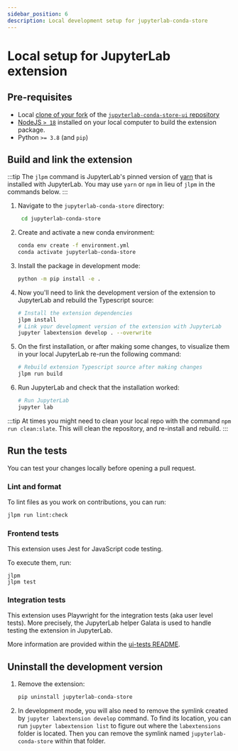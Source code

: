 ```yaml
---
sidebar_position: 6
description: Local development setup for jupyterlab-conda-store
---
```


# Local setup for JupyterLab extension

## Pre-requisites

- Local [clone of your fork](community/contribute/contribute-code#setup-for-local-development) of the [`jupyterlab-conda-store-ui` repository](https://github.com/conda-incubator/jupyterlab-conda-store)
- [NodeJS `> 18`](https://nodejs.org/en/download/) installed on your local computer to build the extension package.
- Python `>= 3.8` (and `pip`)

## Build and link the extension

:::tip
The `jlpm` command is JupyterLab's pinned version of [yarn](https://yarnpkg.com/) that is installed with JupyterLab.
You may use `yarn` or `npm` in lieu of `jlpm` in the commands below.
:::

1. Navigate to the `jupyterlab-conda-store` directory:

   ```bash
    cd jupyterlab-conda-store
   ```

2. Create and activate a new conda environment:

   ```bash
   conda env create -f environment.yml
   conda activate jupyterlab-conda-store
   ```

3. Install the package in development mode:

   ```bash
   python -m pip install -e .
   ```

4. Now you'll need to link the development version of the extension to JupyterLab and rebuild the Typescript source:

   ```bash
   # Install the extension dependencies
   jlpm install
   # Link your development version of the extension with JupyterLab
   jupyter labextension develop . --overwrite
   ```

5. On the first installation, or after making some changes, to visualize them in your local JupyterLab re-run the following command:

   ```bash
   # Rebuild extension Typescript source after making changes
   jlpm run build
   ```

6. Run JupyterLab and check that the installation worked:

   ```bash
   # Run JupyterLab
   jupyter lab
   ```

:::tip
At times you might need to clean your local repo with the command `npm run clean:slate`. This will clean the repository, and re-install and rebuild.
:::

## Run the tests

You can test your changes locally before opening a pull request.

### Lint and format

To lint files as you work on contributions, you can run:

```bash
jlpm run lint:check
```

### Frontend tests

This extension uses Jest for JavaScript code testing.

To execute them, run:

```
jlpm
jlpm test
```

### Integration tests

This extension uses Playwright for the integration tests (aka user level tests). More precisely, the JupyterLab helper Galata is used to handle testing the extension in JupyterLab.

More information are provided within the [ui-tests README](https://github.com/conda-incubator/jupyterlab-conda-store/blob/main/ui-tests/README.md).

## Uninstall the development version

1. Remove the extension:

   ```bash
   pip uninstall jupyterlab-conda-store
   ```

2. In development mode, you will also need to remove the symlink created by `jupyter labextension develop`
   command. To find its location, you can run `jupyter labextension list` to figure out where the `labextensions`
   folder is located. Then you can remove the symlink named `jupyterlab-conda-store` within that folder.
